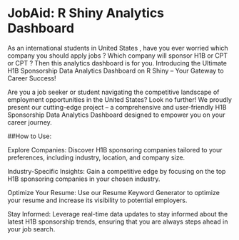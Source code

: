 # JobAid: R Shiny Analytics Dashboard
As an international students in United States , have you ever worried which company you should apply jobs ? Which company will sponsor H1B or CPT or CPT ? Then this analytics dashboard is for you. 
Introducing the Ultimate H1B Sponsorship Data Analytics Dashboard on R Shiny – Your Gateway to Career Success!

Are you a job seeker or student navigating the competitive landscape of employment opportunities in the United States? Look no further! We proudly present our cutting-edge project – a comprehensive and user-friendly H1B Sponsorship Data Analytics Dashboard designed to empower you on your career journey.

##How to Use:

Explore Companies:
Discover H1B sponsoring companies tailored to your preferences, including industry, location, and company size.

Industry-Specific Insights:
Gain a competitive edge by focusing on the top H1B sponsoring companies in your chosen industry.

Optimize Your Resume:
Use our Resume Keyword Generator to optimize your resume and increase its visibility to potential employers.

Stay Informed:
Leverage real-time data updates to stay informed about the latest H1B sponsorship trends, ensuring that you are always steps ahead in your job search.
